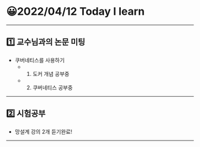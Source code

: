 # 😀2022/04/12 Today I learn
-------------------------
## 1️⃣ 교수님과의 논문 미팅
  * 쿠버네티스를 사용하기
    * 1. 도커 개념 공부중
    * 2. 쿠버네티스 공부중
------------------------
## 2️⃣ 시험공부
  * 망설계 강의 2개 듣기완료!
----------------------------
